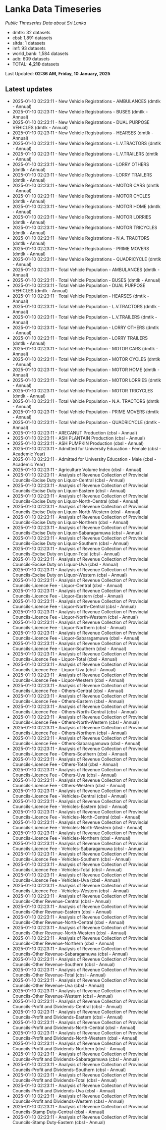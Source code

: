 # Lanka Data Timeseries
*Public Timeseries Data about Sri Lanka*

* dmtlk: 32 datasets
* cbsl: 1,891 datasets
* sltda: 1 datasets
* imf: 93 datasets
* world_bank: 1,584 datasets
* adb: 609 datasets
* TOTAL: **4,210** datasets

Last Updated: **02:36 AM, Friday, 10 January, 2025**

## Latest updates

* 2025-01-10 02:23:11 - New Vehicle Registrations - AMBULANCES (dmtlk - Annual)
* 2025-01-10 02:23:11 - New Vehicle Registrations - BUSES (dmtlk - Annual)
* 2025-01-10 02:23:11 - New Vehicle Registrations - DUAL PURPOSE VEHICLES (dmtlk - Annual)
* 2025-01-10 02:23:11 - New Vehicle Registrations - HEARSES (dmtlk - Annual)
* 2025-01-10 02:23:11 - New Vehicle Registrations - L.V.TRACTORS (dmtlk - Annual)
* 2025-01-10 02:23:11 - New Vehicle Registrations - L.V.TRAILERS (dmtlk - Annual)
* 2025-01-10 02:23:11 - New Vehicle Registrations - LORRY OTHERS (dmtlk - Annual)
* 2025-01-10 02:23:11 - New Vehicle Registrations - LORRY TRAILERS (dmtlk - Annual)
* 2025-01-10 02:23:11 - New Vehicle Registrations - MOTOR CARS (dmtlk - Annual)
* 2025-01-10 02:23:11 - New Vehicle Registrations - MOTOR CYCLES (dmtlk - Annual)
* 2025-01-10 02:23:11 - New Vehicle Registrations - MOTOR HOME (dmtlk - Annual)
* 2025-01-10 02:23:11 - New Vehicle Registrations - MOTOR LORRIES (dmtlk - Annual)
* 2025-01-10 02:23:11 - New Vehicle Registrations - MOTOR TRICYCLES (dmtlk - Annual)
* 2025-01-10 02:23:11 - New Vehicle Registrations - N.A. TRACTORS (dmtlk - Annual)
* 2025-01-10 02:23:11 - New Vehicle Registrations - PRIME MOVERS (dmtlk - Annual)
* 2025-01-10 02:23:11 - New Vehicle Registrations - QUADRICYCLE (dmtlk - Annual)
* 2025-01-10 02:23:11 - Total Vehicle Population - AMBULANCES (dmtlk - Annual)
* 2025-01-10 02:23:11 - Total Vehicle Population - BUSES (dmtlk - Annual)
* 2025-01-10 02:23:11 - Total Vehicle Population - DUAL PURPOSE VEHICLES (dmtlk - Annual)
* 2025-01-10 02:23:11 - Total Vehicle Population - HEARSES (dmtlk - Annual)
* 2025-01-10 02:23:11 - Total Vehicle Population - L.V.TRACTORS (dmtlk - Annual)
* 2025-01-10 02:23:11 - Total Vehicle Population - L.V.TRAILERS (dmtlk - Annual)
* 2025-01-10 02:23:11 - Total Vehicle Population - LORRY OTHERS (dmtlk - Annual)
* 2025-01-10 02:23:11 - Total Vehicle Population - LORRY TRAILERS (dmtlk - Annual)
* 2025-01-10 02:23:11 - Total Vehicle Population - MOTOR CARS (dmtlk - Annual)
* 2025-01-10 02:23:11 - Total Vehicle Population - MOTOR CYCLES (dmtlk - Annual)
* 2025-01-10 02:23:11 - Total Vehicle Population - MOTOR HOME (dmtlk - Annual)
* 2025-01-10 02:23:11 - Total Vehicle Population - MOTOR LORRIES (dmtlk - Annual)
* 2025-01-10 02:23:11 - Total Vehicle Population - MOTOR TRICYCLES (dmtlk - Annual)
* 2025-01-10 02:23:11 - Total Vehicle Population - N.A. TRACTORS (dmtlk - Annual)
* 2025-01-10 02:23:11 - Total Vehicle Population - PRIME MOVERS (dmtlk - Annual)
* 2025-01-10 02:23:11 - Total Vehicle Population - QUADRICYCLE (dmtlk - Annual)
* 2025-01-10 02:23:11 - ARECANUT Production (cbsl - Annual)
* 2025-01-10 02:23:11 - ASH PLANTAIN Production (cbsl - Annual)
* 2025-01-10 02:23:11 - ASH PUMPKIN Production (cbsl - Annual)
* 2025-01-10 02:23:11 - Admitted for University Education - Female (cbsl - Academic Year)
* 2025-01-10 02:23:11 - Admitted for University Education - Male (cbsl - Academic Year)
* 2025-01-10 02:23:11 - Agriculture Volume Index (cbsl - Annual)
* 2025-01-10 02:23:11 - Analysis of Revenue Collection of Provincial Councils-Excise Duty on Liquor-Central (cbsl - Annual)
* 2025-01-10 02:23:11 - Analysis of Revenue Collection of Provincial Councils-Excise Duty on Liquor-Eastern (cbsl - Annual)
* 2025-01-10 02:23:11 - Analysis of Revenue Collection of Provincial Councils-Excise Duty on Liquor-North-Central (cbsl - Annual)
* 2025-01-10 02:23:11 - Analysis of Revenue Collection of Provincial Councils-Excise Duty on Liquor-North-Western (cbsl - Annual)
* 2025-01-10 02:23:11 - Analysis of Revenue Collection of Provincial Councils-Excise Duty on Liquor-Northern (cbsl - Annual)
* 2025-01-10 02:23:11 - Analysis of Revenue Collection of Provincial Councils-Excise Duty on Liquor-Sabaragamuwa (cbsl - Annual)
* 2025-01-10 02:23:11 - Analysis of Revenue Collection of Provincial Councils-Excise Duty on Liquor-Southern (cbsl - Annual)
* 2025-01-10 02:23:11 - Analysis of Revenue Collection of Provincial Councils-Excise Duty on Liquor-Total (cbsl - Annual)
* 2025-01-10 02:23:11 - Analysis of Revenue Collection of Provincial Councils-Excise Duty on Liquor-Uva (cbsl - Annual)
* 2025-01-10 02:23:11 - Analysis of Revenue Collection of Provincial Councils-Excise Duty on Liquor-Western (cbsl - Annual)
* 2025-01-10 02:23:11 - Analysis of Revenue Collection of Provincial Councils-Licence Fee - Liquor-Central (cbsl - Annual)
* 2025-01-10 02:23:11 - Analysis of Revenue Collection of Provincial Councils-Licence Fee - Liquor-Eastern (cbsl - Annual)
* 2025-01-10 02:23:11 - Analysis of Revenue Collection of Provincial Councils-Licence Fee - Liquor-North-Central (cbsl - Annual)
* 2025-01-10 02:23:11 - Analysis of Revenue Collection of Provincial Councils-Licence Fee - Liquor-North-Western (cbsl - Annual)
* 2025-01-10 02:23:11 - Analysis of Revenue Collection of Provincial Councils-Licence Fee - Liquor-Northern (cbsl - Annual)
* 2025-01-10 02:23:11 - Analysis of Revenue Collection of Provincial Councils-Licence Fee - Liquor-Sabaragamuwa (cbsl - Annual)
* 2025-01-10 02:23:11 - Analysis of Revenue Collection of Provincial Councils-Licence Fee - Liquor-Southern (cbsl - Annual)
* 2025-01-10 02:23:11 - Analysis of Revenue Collection of Provincial Councils-Licence Fee - Liquor-Total (cbsl - Annual)
* 2025-01-10 02:23:11 - Analysis of Revenue Collection of Provincial Councils-Licence Fee - Liquor-Uva (cbsl - Annual)
* 2025-01-10 02:23:11 - Analysis of Revenue Collection of Provincial Councils-Licence Fee - Liquor-Western (cbsl - Annual)
* 2025-01-10 02:23:11 - Analysis of Revenue Collection of Provincial Councils-Licence Fee - Others-Central (cbsl - Annual)
* 2025-01-10 02:23:11 - Analysis of Revenue Collection of Provincial Councils-Licence Fee - Others-Eastern (cbsl - Annual)
* 2025-01-10 02:23:11 - Analysis of Revenue Collection of Provincial Councils-Licence Fee - Others-North-Central (cbsl - Annual)
* 2025-01-10 02:23:11 - Analysis of Revenue Collection of Provincial Councils-Licence Fee - Others-North-Western (cbsl - Annual)
* 2025-01-10 02:23:11 - Analysis of Revenue Collection of Provincial Councils-Licence Fee - Others-Northern (cbsl - Annual)
* 2025-01-10 02:23:11 - Analysis of Revenue Collection of Provincial Councils-Licence Fee - Others-Sabaragamuwa (cbsl - Annual)
* 2025-01-10 02:23:11 - Analysis of Revenue Collection of Provincial Councils-Licence Fee - Others-Southern (cbsl - Annual)
* 2025-01-10 02:23:11 - Analysis of Revenue Collection of Provincial Councils-Licence Fee - Others-Total (cbsl - Annual)
* 2025-01-10 02:23:11 - Analysis of Revenue Collection of Provincial Councils-Licence Fee - Others-Uva (cbsl - Annual)
* 2025-01-10 02:23:11 - Analysis of Revenue Collection of Provincial Councils-Licence Fee - Others-Western (cbsl - Annual)
* 2025-01-10 02:23:11 - Analysis of Revenue Collection of Provincial Councils-Licence Fee - Vehicles-Central (cbsl - Annual)
* 2025-01-10 02:23:11 - Analysis of Revenue Collection of Provincial Councils-Licence Fee - Vehicles-Eastern (cbsl - Annual)
* 2025-01-10 02:23:11 - Analysis of Revenue Collection of Provincial Councils-Licence Fee - Vehicles-North-Central (cbsl - Annual)
* 2025-01-10 02:23:11 - Analysis of Revenue Collection of Provincial Councils-Licence Fee - Vehicles-North-Western (cbsl - Annual)
* 2025-01-10 02:23:11 - Analysis of Revenue Collection of Provincial Councils-Licence Fee - Vehicles-Northern (cbsl - Annual)
* 2025-01-10 02:23:11 - Analysis of Revenue Collection of Provincial Councils-Licence Fee - Vehicles-Sabaragamuwa (cbsl - Annual)
* 2025-01-10 02:23:11 - Analysis of Revenue Collection of Provincial Councils-Licence Fee - Vehicles-Southern (cbsl - Annual)
* 2025-01-10 02:23:11 - Analysis of Revenue Collection of Provincial Councils-Licence Fee - Vehicles-Total (cbsl - Annual)
* 2025-01-10 02:23:11 - Analysis of Revenue Collection of Provincial Councils-Licence Fee - Vehicles-Uva (cbsl - Annual)
* 2025-01-10 02:23:11 - Analysis of Revenue Collection of Provincial Councils-Licence Fee - Vehicles-Western (cbsl - Annual)
* 2025-01-10 02:23:11 - Analysis of Revenue Collection of Provincial Councils-Other Revenue-Central (cbsl - Annual)
* 2025-01-10 02:23:11 - Analysis of Revenue Collection of Provincial Councils-Other Revenue-Eastern (cbsl - Annual)
* 2025-01-10 02:23:11 - Analysis of Revenue Collection of Provincial Councils-Other Revenue-North-Central (cbsl - Annual)
* 2025-01-10 02:23:11 - Analysis of Revenue Collection of Provincial Councils-Other Revenue-North-Western (cbsl - Annual)
* 2025-01-10 02:23:11 - Analysis of Revenue Collection of Provincial Councils-Other Revenue-Northern (cbsl - Annual)
* 2025-01-10 02:23:11 - Analysis of Revenue Collection of Provincial Councils-Other Revenue-Sabaragamuwa (cbsl - Annual)
* 2025-01-10 02:23:11 - Analysis of Revenue Collection of Provincial Councils-Other Revenue-Southern (cbsl - Annual)
* 2025-01-10 02:23:11 - Analysis of Revenue Collection of Provincial Councils-Other Revenue-Total (cbsl - Annual)
* 2025-01-10 02:23:11 - Analysis of Revenue Collection of Provincial Councils-Other Revenue-Uva (cbsl - Annual)
* 2025-01-10 02:23:11 - Analysis of Revenue Collection of Provincial Councils-Other Revenue-Western (cbsl - Annual)
* 2025-01-10 02:23:11 - Analysis of Revenue Collection of Provincial Councils-Profit and Dividends-Central (cbsl - Annual)
* 2025-01-10 02:23:11 - Analysis of Revenue Collection of Provincial Councils-Profit and Dividends-Eastern (cbsl - Annual)
* 2025-01-10 02:23:11 - Analysis of Revenue Collection of Provincial Councils-Profit and Dividends-North-Central (cbsl - Annual)
* 2025-01-10 02:23:11 - Analysis of Revenue Collection of Provincial Councils-Profit and Dividends-North-Western (cbsl - Annual)
* 2025-01-10 02:23:11 - Analysis of Revenue Collection of Provincial Councils-Profit and Dividends-Northern (cbsl - Annual)
* 2025-01-10 02:23:11 - Analysis of Revenue Collection of Provincial Councils-Profit and Dividends-Sabaragamuwa (cbsl - Annual)
* 2025-01-10 02:23:11 - Analysis of Revenue Collection of Provincial Councils-Profit and Dividends-Southern (cbsl - Annual)
* 2025-01-10 02:23:11 - Analysis of Revenue Collection of Provincial Councils-Profit and Dividends-Total (cbsl - Annual)
* 2025-01-10 02:23:11 - Analysis of Revenue Collection of Provincial Councils-Profit and Dividends-Uva (cbsl - Annual)
* 2025-01-10 02:23:11 - Analysis of Revenue Collection of Provincial Councils-Profit and Dividends-Western (cbsl - Annual)
* 2025-01-10 02:23:11 - Analysis of Revenue Collection of Provincial Councils-Stamp Duty-Central (cbsl - Annual)
* 2025-01-10 02:23:11 - Analysis of Revenue Collection of Provincial Councils-Stamp Duty-Eastern (cbsl - Annual)